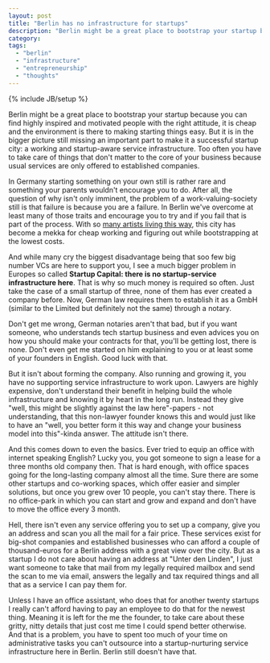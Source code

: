 ```yaml
---
layout: post
title: "Berlin has no infrastructure for startups"
description: "Berlin might be a great place to bootstrap your startup because you can find highly inspired and motivated people with the right attitude, it is cheap and the environment is there to making starting things easy. But it is in the bigger picture still missing an important part to make it a successful startup city: a working and startup-aware service infrastructure. Too often you have to take care of things that don't matter to the core of your business because usual services are only offered to established companies."
category: 
tags: 
  - "berlin"
  - "infrastructure"
  - "entrepreneurship"
  - "thoughts"
---
```

{% include JB/setup %}

Berlin might be a great place to bootstrap your startup because you can find highly inspired and motivated people with the right attitude, it is cheap and the environment is there to making starting things easy. But it is in the bigger picture still missing an important part to make it a successful startup city: a working and startup-aware service infrastructure. Too often you have to take care of things that don't matter to the core of your business because usual services are only offered to established companies.

In Germany starting something on your own still is rather rare and something your parents wouldn't encourage you to do. After all, the question of why isn't only imminent, the problem of a work-valuing-society still is that failure is because you are a failure. In Berlin we've overcome at least many of those traits and encourage you to try and if you fail that is part of the process. With so [many artists living this way](), this city has become a mekka for cheap working and figuring out while bootstrapping at the lowest costs.

And while many cry the biggest disadvantage being that soo few big number VCs are here to support you, I see a much bigger problem in Europes so called **Startup Capital: there is no startup-service infrastructure here**. That is why so much money is required so often. Just take the case of a small startup of three, none of them has ever created a company before. Now, German law requires them to establish it as a GmbH (similar to the Limited but definitely not the same) through a notary.

Don't get me wrong, German notaries aren't that bad, but if you want someone, who understands tech startup business and even advices you on how you should make your contracts for that, you'll be getting lost, there is none. Don't even get me started on him explaining to you or at least some of your founders in English. Good luck with that.

But it isn't about forming the company. Also running and growing it, you have no supporting service infrastructure to work upon. Lawyers are highly expensive, don't understand their benefit in helping build the whole infrastructure and knowing it by heart in the long run. Instead they give "well, this might be slightly against the law here"-papers - not understanding, that this non-lawyer founder knows this and would just like to have an "well, you better form it this way and change your business model into this"-kinda answer. The attitude isn't there.

And this comes down to even the basics. Ever tried to equip an office with internet speaking English? Lucky you, you got someone to sign a lease for a three months old company then. That is hard enough, with office spaces going for the long-lasting company almost all the time. Sure there are some other startups and co-working spaces, which offer easier and simpler solutions, but once you grew over 10 people, you can't stay there. There is no office-park in which you can start and grow and expand and don't have to move the office every 3 month.

Hell, there isn't even any service offering you to set up a company, give you an address and scan you all the mail for a fair price. These services exist for big-shot companies and established businesses who can afford a couple of thousand-euros for a Berlin address with a great view over the city. But as a startup I do not care about having an address at "Unter den Linden", I just want someone to take that mail from my legally required mailbox and send the scan to me via email, answers the legally and tax required things and all that as a service I can pay them for.

Unless I have an office assistant, who does that for another twenty startups I really can't afford having to pay an employee to do that for the newest thing. Meaning it is left for the me the founder, to take care about these gritty, nitty details that just cost me time I could spend better otherwise. And that is a problem, you have to spent too much of your time on administrative tasks you can't outsource into a startup-nurturing service infrastructure here in Berlin. Berlin still doesn't have that.
